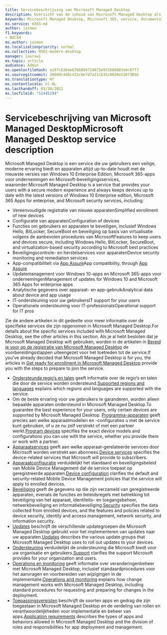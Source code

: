 ```yaml
---
title: Servicebeschrijving van Microsoft Managed Desktop
description: Overzicht van de inhoud van Microsoft Managed Desktop als service
keywords: Microsoft Managed Desktop, Microsoft 365, service, documentatie
ms.service: m365-md
author: jaimeo
f1.keywords:
- NOCSH
ms.author: jaimeo
ms.localizationpriority: normal
ms.collection: M365-modern-desktop
manager: laurawi
ms.topic: article
audience: Admin
ms.openlocfilehash: a107c6364e6766094724972e931606003e0c87f7
ms.sourcegitcommit: 39609c4d8c432c8e7d7a31cb35c8020e5207385b
ms.translationtype: HT
ms.contentlocale: nl-NL
ms.lasthandoff: 03/30/2021
ms.locfileid: "51445194"
---
```

# <a name="microsoft-managed-desktop-service-description"></a><span data-ttu-id="1b61a-104">Servicebeschrijving van Microsoft Managed Desktop</span><span class="sxs-lookup"><span data-stu-id="1b61a-104">Microsoft Managed Desktop service description</span></span>

<span data-ttu-id="1b61a-105">Microsoft Managed Desktop is een service die uw gebruikers een veilige, moderne ervaring biedt en apparaten altijd up-to-date houdt met de nieuwste versies van Windows 10 Enterprise Edition, Microsoft 365-apps voor ondernemingen en Microsoft-beveiligingsservices, waaronder:</span><span class="sxs-lookup"><span data-stu-id="1b61a-105">Microsoft Managed Desktop is a service that provides your users with a secure modern experience and always keeps devices up to date with the latest versions of Windows 10 Enterprise edition, Microsoft 365 Apps for enterprise, and Microsoft security services, including:</span></span>

- <span data-ttu-id="1b61a-106">Vereenvoudigde registratie van nieuwe apparaten</span><span class="sxs-lookup"><span data-stu-id="1b61a-106">Simplified enrollment of new devices</span></span>
- <span data-ttu-id="1b61a-107">Configuratie van apparaten</span><span class="sxs-lookup"><span data-stu-id="1b61a-107">Configuration of devices</span></span>
- <span data-ttu-id="1b61a-108">Functies om gebruikers en apparaten te beveiligen, inclusief Windows Hello, BitLocker, SecureBoot en beveiliging op basis van virtualisatie volgens de aanbevolen procedures van Microsoft</span><span class="sxs-lookup"><span data-stu-id="1b61a-108">Features to keep users and devices secure, including Windows Hello, BitLocker, SecureBoot, and virtualization-based security according to Microsoft best practices</span></span>
- <span data-ttu-id="1b61a-109">Beveiligingscontrole- en herstelservices voor apparaten</span><span class="sxs-lookup"><span data-stu-id="1b61a-109">Device security monitoring and remediation services</span></span>
- <span data-ttu-id="1b61a-110">App-compatibiliteit via [App Assure](https://docs.microsoft.com/fasttrack/products-and-capabilities#app-assure)</span><span class="sxs-lookup"><span data-stu-id="1b61a-110">App compatibility, through [App Assure](https://docs.microsoft.com/fasttrack/products-and-capabilities#app-assure)</span></span>
- <span data-ttu-id="1b61a-111">Updatemanagement voor Windows 10-apps en Microsoft 365-apps voor ondernemingen</span><span class="sxs-lookup"><span data-stu-id="1b61a-111">Management of updates for Windows 10 and Microsoft 365 Apps for enterprise apps</span></span>
- <span data-ttu-id="1b61a-112">Analytische gegevens over apparaat- en app-gebruik</span><span class="sxs-lookup"><span data-stu-id="1b61a-112">Analytical data about device and app usage</span></span>
- <span data-ttu-id="1b61a-113">IT-ondersteuning voor uw gebruikers</span><span class="sxs-lookup"><span data-stu-id="1b61a-113">IT support for your users</span></span>
- <span data-ttu-id="1b61a-114">Operationele ondersteuning voor IT-professionals</span><span class="sxs-lookup"><span data-stu-id="1b61a-114">Operational support for IT pros</span></span>

<span data-ttu-id="1b61a-115">Zie de andere artikelen in dit gedeelte voor meer informatie over de specifieke services die zijn opgenomen in Microsoft Managed Desktop.</span><span class="sxs-lookup"><span data-stu-id="1b61a-115">For details about the specific services included with Microsoft Managed Desktop, see the other articles in this section.</span></span> <span data-ttu-id="1b61a-116">Als je al hebt besloten dat je Microsoft Managed Desktop wilt gebruiken, worden in de artikelen in [Bereid je voor op de registratie van Microsoft Managed Desktop](../get-ready/index.md) de voorbereidingsstappen uiteengezet voor het toetreden tot de service.</span><span class="sxs-lookup"><span data-stu-id="1b61a-116">If you've already decided that Microsoft Managed Desktop is for you, the articles in [Get ready for enrollment in Microsoft Managed Desktop](../get-ready/index.md) provide you with the steps to prepare to join the service.</span></span>

- <span data-ttu-id="1b61a-117">[Ondersteunde regio‘s en talen](regions-languages.md) geeft informatie over de regio‘s en talen die door de service worden ondersteund.</span><span class="sxs-lookup"><span data-stu-id="1b61a-117">[Supported regions and languages](regions-languages.md) explains which regions and languages are supported with the service.</span></span>
- <span data-ttu-id="1b61a-118">Om de beste ervaring voor uw gebruikers te garanderen, worden alleen bepaalde apparaten ondersteund in Microsoft Managed Desktop.</span><span class="sxs-lookup"><span data-stu-id="1b61a-118">To guarantee the best experience for your users, only certain devices are supported by Microsoft Managed Desktop.</span></span> <span data-ttu-id="1b61a-119">[Programma-apparaten](device-list.md) geeft precies aan welke apparaatmodellen en -configuraties u met de service kunt gebruiken, of u ze nu zelf verstrekt of met een partner werkt.</span><span class="sxs-lookup"><span data-stu-id="1b61a-119">[Program devices](device-list.md) specifies the exact device models and configurations you can use with the service, whether you provide them or work with a partner.</span></span>
- <span data-ttu-id="1b61a-120">[Apparaatservices](device-services.md) geeft aan welke apparaat-gerelateerde services door Microsoft worden verstrekt aan abonnees.</span><span class="sxs-lookup"><span data-stu-id="1b61a-120">[Device services](device-services.md) specifies the device-related services that Microsoft will provide to subscribers.</span></span>
- <span data-ttu-id="1b61a-121">[Apparaatconfiguratie](device-policies.md) verduidelijkt het standaard en beveiligingsbeleid van Mobile Device Management dat de service toepast op geregistreerde apparaten.</span><span class="sxs-lookup"><span data-stu-id="1b61a-121">[Device configuration](device-policies.md) clarifies the default and security-related Mobile Device Management policies that the service will apply to enrolled devices.</span></span>
- <span data-ttu-id="1b61a-122">[Beveiliging](security.md) geeft de gegevens op die zijn verzameld van geregistreerde apparaten, evenals de functies en beleidsregels met betrekking tot beveiliging van het apparaat, identiteits- en toegangsbeheer, netwerkbeveiliging en informatiebeveiliging.</span><span class="sxs-lookup"><span data-stu-id="1b61a-122">[Security](security.md) specifies the data collected from enrolled devices, and the features and policies related to device security, identity and access management, network security, and information security.</span></span>
- <span data-ttu-id="1b61a-123">[Updates](updates.md) beschrijft de verschillende updategroepen die Microsoft Managed Desktop gebruikt voor het implementeren van updates naar uw apparaten.</span><span class="sxs-lookup"><span data-stu-id="1b61a-123">[Updates](updates.md) describes the various update groups that Microsoft Managed Desktop uses to roll out updates to your devices.</span></span>
- <span data-ttu-id="1b61a-124">[Ondersteuning](support.md) verduidelijkt de ondersteuning die Microsoft biedt voor uw organisatie en gebruikers.</span><span class="sxs-lookup"><span data-stu-id="1b61a-124">[Support](support.md) clarifies the support Microsoft provides for your organization and users.</span></span>
- <span data-ttu-id="1b61a-125">[Operations en monitoring](operations-and-monitoring.md) geeft informatie over veranderingenbeheer met Microsoft Managed Desktop, inclusief standaardprocedures voor het aanvragen en voorbereiden van wijzigingen in de implementatie.</span><span class="sxs-lookup"><span data-stu-id="1b61a-125">[Operations and monitoring](operations-and-monitoring.md) explains how change management works with Microsoft Managed Desktop, including standard procedures for requesting and preparing for changes in the deployment.</span></span>
- <span data-ttu-id="1b61a-126">[Toepassingsvereisten](mmd-app-requirements.md) beschrijft de soorten apps en gedrag die zijn toegestaan in Microsoft Managed Desktop en de verdeling van rollen en verantwoordelijkheden voor implementatie en beheer van apps.</span><span class="sxs-lookup"><span data-stu-id="1b61a-126">[Application requirements](mmd-app-requirements.md) describes the types of apps and behaviors allowed in Microsoft Managed Desktop and the division of roles and responsibilities for app deployment and management.</span></span>
